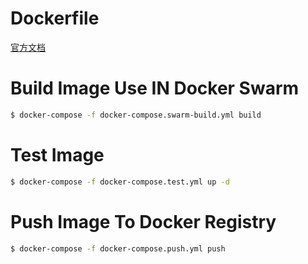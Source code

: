 # Dockerfile

[官方文档](https://github.com/docker-library/docs)

# Build Image Use IN Docker Swarm

```bash
$ docker-compose -f docker-compose.swarm-build.yml build
```

# Test Image

```bash
$ docker-compose -f docker-compose.test.yml up -d
```

# Push Image To Docker Registry

```bash
$ docker-compose -f docker-compose.push.yml push
```
